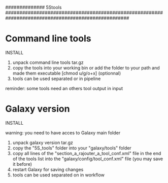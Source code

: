 ############## 5Stools ####################################################################################################


# Command line tools ######################################################################################################

INSTALL

1. unpack command line tools tar.gz
2. copy the tools into your working bin or add the folder to your path and made them executable [chmod u/g/o+x] (optionnal)
3. tools can be used separated or in pipeline

reminder: some tools need an others tool output in input

# Galaxy version ##########################################################################################################

INSTALL

warning: you need to have acces to Galaxy main folder

1. unpack galaxy version tar.gz
2. copy the "5S_tools" folder into your "galaxy/tools" folder
3. copy all lines of the "section_a_rajouter_a_tool_conf.xml" file in the end of the tools list into the "galaxy/config/tool_conf.xml" file (you may save it before)
4. restart Galaxy for saving changes
5. tools can be used separated on in workflow
